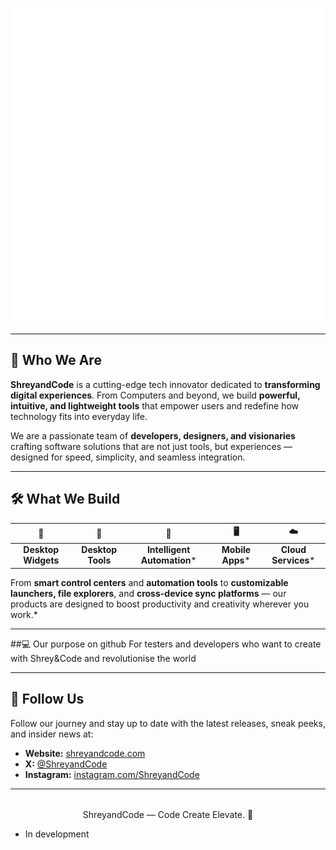 
<div align="center" style="margin-bottom: 0.6rem;">

![logo animated](https://raw.githubusercontent.com/ShreyandCode/.github/bae0e450c8682df81c4d0ddf2fe9da54a47055ae/profile/logo-animated.svg)<!-- Replace this entire SVG block with your actual company logo SVG -->

</div>

---

## 🚀 Who We Are

**ShreyandCode** is a cutting-edge tech innovator dedicated to **transforming digital experiences**. From Computers and beyond, we build **powerful, intuitive, and lightweight tools** that empower users and redefine how technology fits into everyday life.

We are a passionate team of **developers, designers, and visionaries** crafting software solutions that are not just tools, but experiences — designed for speed, simplicity, and seamless integration.

---

## 🛠 What We Build
| 🧩 | 🤖 | 📱 | 🖥️ | ☁️ |
|:---:|:---:|:---:|:---:|:---:|
| **Desktop Widgets** | **Desktop Tools** | **Intelligent Automation*** | **Mobile Apps*** | **Cloud Services*** |

From **smart control centers** and **automation tools** to **customizable launchers, file explorers**, and **cross-device sync platforms** — our products are designed to boost productivity and creativity wherever you work.*

---
##💻 Our purpose on github
For testers and developers who want to create with Shrey&Code and revolutionise the world

---

## 📣 Follow Us

Follow our journey and stay up to date with the latest releases, sneak peeks, and insider news at:

- **Website:** [shreyandcode.com](https://shreyandcode.web.app)  
- **X:** [@ShreyandCode](https://x.com/ShreyandCode)  
- **Instagram:** [instagram.com/ShreyandCode](https://instagram.com/ShreyandCode)  

---

<div align="center" style="margin-top: 2rem;">
    ShreyandCode — Code Create Elevate. 🚀
  </small>
</div>

* In development
